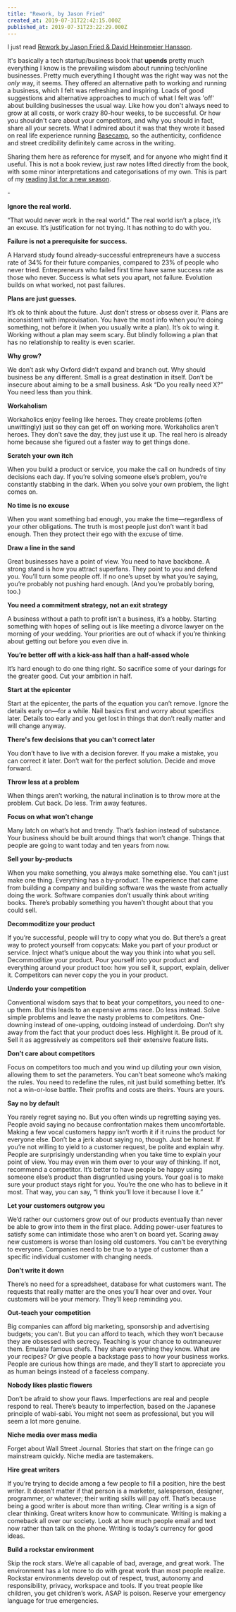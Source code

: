 ```yaml
---
title: "Rework, by Jason Fried"
created_at: 2019-07-31T22:42:15.000Z
published_at: 2019-07-31T23:22:29.000Z
---
```

I just read [Rework by Jason Fried & David Heinemeier Hansson](https://www.amazon.com/Rework-Jason-Fried/dp/0307463745). 

  

It's basically a tech startup/business book that **upends** pretty much everything I know is the prevailing wisdom about running tech/online businesses. Pretty much everything I thought was the right way was not the _only_ way, it seems. They offered an alternative path to working and running a business, which I felt was refreshing and inspiring. Loads of good suggestions and alternative approaches to much of what I felt was 'off' about building businesses the usual way. Like how you don't always need to grow at all costs, or work crazy 80-hour weeks, to be successful. Or how you shouldn't care about your competitors, and why you should in fact, share all your secrets. What I admired about it was that they wrote it based on real life experience running [Basecamp](https://basecamp.com/), so the authenticity, confidence and street credibility definitely came across in the writing. 

  

Sharing them here as reference for myself, and for anyone who might find it useful. This is not a book review, just raw notes lifted directly from the book, with some minor interpretations and categorisations of my own. This is part of my [reading list for a new season](https://200wordsaday.com/words/reading-list-for-a-new-season-220315d233ada32ec9).

  

\-

  

**Ignore the real world.**

“That would never work in the real world.” The real world isn’t a place, it’s an excuse. It’s justification for not trying. It has nothing to do with you.

  

**Failure is not a prerequisite for success.** 

A Harvard study found already-successful entrepreneurs have a success rate of 34% for their future companies, compared to 23% of people who never tried. Entrepreneurs who failed first time have same success rate as those who never. Success is what sets you apart, not failure. Evolution builds on what worked, not past failures.

  

**Plans are just guesses.** 

It’s ok to think about the future. Just don’t stress or obsess over it. Plans are inconsistent with improvisation. You have the most info when you’re doing something, not before it (when you usually write a plan). It’s ok to wing it. Working without a plan may seem scary. But blindly following a plan that has no relationship to reality is even scarier.

  

**Why grow?** 

We don’t ask why Oxford didn’t expand and branch out. Why should business be any different. Small is a great destination in itself. Don’t be insecure about aiming to be a small business. Ask “Do you really need X?” You need less than you think.

  

**Workaholism**

Workaholics enjoy feeling like heroes. They create problems (often unwittingly) just so they can get off on working more. Workaholics aren’t heroes. They don’t save the day, they just use it up. The real hero is already home because she figured out a faster way to get things done.

  

**Scratch your own itch**

When you build a product or service, you make the call on hundreds of tiny decisions each day. If you’re solving someone else’s problem, you’re constantly stabbing in the dark. When you solve your own problem, the light comes on.

  

**No time is no excuse**

When you want something bad enough, you make the time—regardless of your other obligations. The truth is most people just don’t want it bad enough. Then they protect their ego with the excuse of time.

  

**Draw a line in the sand**

Great businesses have a point of view. You need to have backbone. A strong stand is how you attract superfans. They point to you and defend you. You’ll turn some people off. If no one’s upset by what you’re saying, you’re probably not pushing hard enough. (And you’re probably boring, too.)

  

**You need a commitment strategy, not an exit strategy**

A business without a path to profit isn’t a business, it’s a hobby. Starting something with hopes of selling out is like meeting a divorce lawyer on the morning of your wedding. Your priorities are out of whack if you’re thinking about getting out before you even dive in.

  

**You’re better off with a kick-ass half than a half-assed whole**

It’s hard enough to do one thing right. So sacrifice some of your darings for the greater good. Cut your ambition in half.

  

**Start at the epicenter**

Start at the epicenter, the parts of the equation you can’t remove. Ignore the details early on—for a while. Nail basics first and worry about specifics later. Details too early and you get lost in things that don’t really matter and will change anyway.

  

**There's few decisions that you can't correct later**

You don’t have to live with a decision forever. If you make a mistake, you can correct it later. Don’t wait for the perfect solution. Decide and move forward.

  

**Throw less at a problem**

When things aren’t working, the natural inclination is to throw more at the problem. Cut back. Do less. Trim away features.

  

**Focus on what won’t change**

Many latch on what’s hot and trendy. That’s fashion instead of substance. Your business should be built around things that won’t change. Things that people are going to want today and ten years from now.

  

**Sell your by-products**

When you make something, you always make something else. You can’t just make one thing. Everything has a by-product. The experience that came from building a company and building software was the waste from actually doing the work. Software companies don’t usually think about writing books. There’s probably something you haven’t thought about that you could sell.

  

**Decommoditize your product**

If you’re successful, people will try to copy what you do. But there’s a great way to protect yourself from copycats: Make you part of your product or service. Inject what’s unique about the way you think into what you sell. Decommoditize your product. Pour yourself into your product and everything around your product too: how you sell it, support, explain, deliver it. Competitors can never copy the you in your product.

  

**Underdo your competition** 

Conventional wisdom says that to beat your competitors, you need to one-up them. But this leads to an expensive arms race. Do less instead. Solve simple problems and leave the nasty problems to competitors. One-downing instead of one-upping, outdoing instead of underdoing. Don’t shy away from the fact that your product does less. Highlight it. Be proud of it. Sell it as aggressively as competitors sell their extensive feature lists.

  

**Don’t care about competitors** 

Focus on competitors too much and you wind up diluting your own vision, allowing them to set the parameters. You can’t beat someone who’s making the rules. You need to redefine the rules, nit just build something better. It’s not a win-or-lose battle. Their profits and costs are theirs. Yours are yours.

  

**Say no by default**

You rarely regret saying no. But you often winds up regretting saying yes. People avoid saying no because confrontation makes them uncomfortable. Making a few vocal customers happy isn’t worth it if it ruins the product for everyone else. Don’t be a jerk about saying no, though. Just be honest. If you’re not willing to yield to a customer request, be polite and explain why. People are surprisingly understanding when you take time to explain your point of view. You may even win them over to your way of thinking. If not, recommend a competitor. It’s better to have people be happy using someone else’s product than disgruntled using yours. Your goal is to make sure your product stays right for you. You’re the one who has to believe in it most. That way, you can say, “I think you’ll love it because I love it.”

  

**Let your customers outgrow you**

We’d rather our customers grow out of our products eventually than never be able to grow into them in the first place. Adding power-user features to satisfy some can intimidate those who aren’t on board yet. Scaring away new customers is worse than losing old customers. You can’t be everything to everyone. Companies need to be true to a type of customer than a specific individual customer with changing needs.

  

**Don’t write it down**

There’s no need for a spreadsheet, database for what customers want. The requests that really matter are the ones you’ll hear over and over. Your customers will be your memory. They’ll keep reminding you.

  

**Out-teach your competition** 

Big companies can afford big marketing, sponsorship and advertising budgets; you can’t. But you can afford to teach, which they won’t because they are obsessed with secrecy. Teaching is your chance to outmaneuver them. Emulate famous chefs. They share everything they know. What are your recipes? Or give people a backstage pass to how your business works. People are curious how things are made, and they’ll start to appreciate you as human beings instead of a faceless company.

  

**Nobody likes plastic flowers**

Don’t be afraid to show your flaws. Imperfections are real and people respond to real. There’s beauty to imperfection, based on the Japanese principle of wabi-sabi. You might not seem as professional, but you will seem a lot more genuine.

  

**Niche media over mass media**

Forget about Wall Street Journal. Stories that start on the fringe can go mainstream quickly. Niche media are tastemakers.

  

**Hire great writers**

If you’re trying to decide among a few people to fill a position, hire the best writer. It doesn’t matter if that person is a marketer, salesperson, designer, programmer, or whatever; their writing skills will pay off. That’s because being a good writer is about more than writing. Clear writing is a sign of clear thinking. Great writers know how to communicate. Writing is making a comeback all over our society. Look at how much people email and text now rather than talk on the phone. Writing is today’s currency for good ideas.

  

**Build a rockstar environment** 

Skip the rock stars. We’re all capable of bad, average, and great work. The environment has a lot more to do with great work than most people realize. Rockstar environments develop out of respect, trust, autonomy and responsibility, privacy, workspace and tools. If you treat people like children, you get children’s work. ASAP is poison. Reserve your emergency language for true emergencies.

